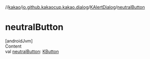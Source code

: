 //[kakao](../../../index.md)/[io.github.kakaocup.kakao.dialog](../index.md)/[KAlertDialog](index.md)/[neutralButton](neutral-button.md)



# neutralButton  
[androidJvm]  
Content  
val [neutralButton](neutral-button.md): [KButton](../../io.github.kakaocup.kakao.text/-k-button/index.md)  



